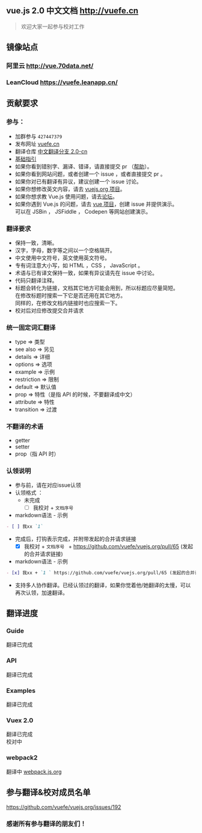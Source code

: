 ## vue.js 2.0 中文文档 http://vuefe.cn

> 欢迎大家一起参与校对工作 

## 镜像站点

### 阿里云   http://vue.70data.net/
### LeanCloud   https://vuefe.leanapp.cn/

## 贡献要求

### 参与：

- 加群参与 `427447379` 
- 发布网址 [vuefe.cn](http://vuefe.cn/)
- 翻译仓库 [中文翻译分支 2.0-cn](https://github.com/vuefe/vuejs.org)
- [基础指引](https://github.com/vuefe/vuejs.org/issues/25)
- 如果你看到错别字、漏译、错译，请直接提交 pr （[帮助](https://help.github.com/articles/using-pull-requests/)）。
- 如果你看到网站问题，或者创建一个 issue ，或者直接提交 pr 。
- 如果你对已有翻译有异议，建议创建一个 issue 讨论。
- 如果你想修改英文内容，请去 [vuejs.org 项目](http://vuejs.org/)。
- 如果你想求教 Vue.js 使用问题，请去[论坛](http://forum.vuejs.org/)。
- 如果你遇到 Vue.js 的问题，请去 [vue 项目](https://github.com/vuejs/vuejs.org)，创建 issue 并提供演示。<br />
  可以在 JSBin ， JSFiddle ， Codepen 等网站创建演示。

### 翻译要求

- 保持一致，清晰。
- 汉字，字母，数字等之间以一个空格隔开。
- 中文使用中文符号，英文使用英文符号。
- 专有词注意大小写，如 HTML ，CSS ， JavaScript 。
- 术语与已有译文保持一致，如果有异议请先在 issue 中讨论。
- 代码只翻译注释。
- 标题会转化为链接，文档其它地方可能会用到，所以标题应尽量简短。<br />
  在修改标题时搜索一下它是否还用在其它地方。<br />
  同样的，在修改文档内链接时也应搜索一下。
- 校对后对应修改提交合并请求

### 统一固定词汇翻译

- type => 类型
- see also => 另见
- details => 详细
- options => 选项
- example => 示例
- restriction => 限制
- default => 默认值
- prop => 特性（是指  API 的时候，不要翻译成中文）
- attribute => 特性
- transition => 过渡

### 不翻译的术语

- getter
- setter
- prop（指 API 时）

### 认领说明

- 参与前，请在对应issue认领
- 认领格式 ：
  - 未完成
     - [ ] 我校对 + `文档序号 `

- markdown语法 - 示例

```markdown
- [ ] 我xx `1`
```

  - 完成后，打钩表示完成，并附带发起的合并请求链接
     - [x] 我校对 + `文档序号 ` +  https://github.com/vuefe/vuejs.org/pull/65 (发起的合并请求链接)

- markdown语法 - 示例

```markdown
- [x] 我xx + `1 ` https://github.com/vuefe/vuejs.org/pull/65 (发起的合并请求链接)
```

- 支持多人协作翻译。已经认领过的翻译，如果你觉着他/她翻译的太慢，可以再次认领，加速翻译。


## 翻译进度

### Guide
翻译已完成 <br />

### API
翻译已完成 <br />

### Examples
翻译已完成 <br />

### Vuex 2.0
翻译已完成 <br />
校对中 <br />

### webpack2
翻译中 [webpack.js.org](https://github.com/vuefe/webpack.js.org) <br />




## 参与翻译&校对成员名单
https://github.com/vuefe/vuejs.org/issues/192

### 感谢所有参与翻译的朋友们！
